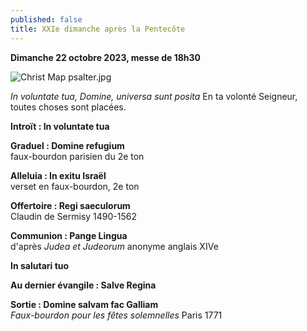 ```yaml
---
published: false
title: XXIe dimanche après la Pentecôte
---
```

**Dimanche 22 octobre 2023, messe de 18h30**

![Christ Map psalter.jpg]({{site.baseurl}}/images/Christ%20Map%20psalter.jpg)

*In voluntate tua, Domine, universa sunt posita*
En ta volonté Seigneur, toutes choses sont placées.

**Introït : In voluntate tua**

**Graduel : Domine refugium**  
faux-bourdon parisien du 2e ton

**Alleluia : In exitu Israël**  
verset en faux-bourdon, 2e ton

**Offertoire : Regi saeculorum**  
Claudin de Sermisy 1490-1562

**Communion : Pange Lingua**  
d'après *Judea et Judeorum* anonyme anglais XIVe

**In salutari tuo**

**Au dernier évangile : Salve Regina**

**Sortie : Domine salvam fac Galliam**  
*Faux-bourdon pour les fêtes solemnelles* Paris 1771